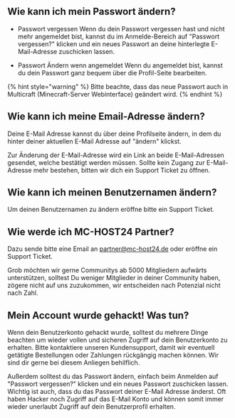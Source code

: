 ## Wie kann ich mein Passwort ändern?

* Passwort vergessen
Wenn du dein Passwort vergessen hast und nicht mehr angemeldet bist, kannst du im Anmelde-Bereich auf "Passwort vergessen?" klicken und ein neues Passwort an deine hinterlegte E-Mail-Adresse zuschicken lassen.

* Passwort Ändern wenn angemeldet
Wenn du angemeldet bist, kannst du dein Passwort ganz bequem über die Profil-Seite bearbeiten.

 {% hint style="warning" %}
Bitte beachte, dass das neue Passwort auch in Multicraft (Minecraft-Server Webinterface) geändert wird.
{% endhint %}


## Wie kann ich meine Email-Adresse ändern?

Deine E-Mail Adresse kannst du über deine Profilseite ändern, in dem du hinter deiner aktuellen E-Mail Adresse auf "ändern" klickst.

Zur Änderung der E-Mail-Adresse wird ein Link an beide E-Mail-Adressen gesendet, welche bestätigt werden müssen.
Sollte kein Zugang zur E-Mail-Adresse mehr bestehen, bitten wir dich ein Support Ticket zu öffnen.


## Wie kann ich meinen Benutzernamen ändern?

Um deinen Benutzernamen zu ändern eröffne bitte ein Support Ticket.


## Wie werde ich MC-HOST24 Partner?

Dazu sende bitte eine Email an partner@mc-host24.de oder eröffne ein Support Ticket.

Grob möchten wir gerne Communitys ab 5000 Mitgliedern aufwärts unterstützen, 
solltest Du weniger Mitglieder in deiner Community haben, zögere nicht auf uns zuzukommen, wir entscheiden nach Potenzial nicht nach Zahl.


## Mein Account wurde gehackt! Was tun?

Wenn dein Benutzerkonto gehackt wurde, solltest du mehrere Dinge beachten um wieder vollen und sicheren Zugriff auf dein Benutzerkonto zu erhalten.
Bitte kontaktiere unseren Kundensupport, damit wir eventuell getätigte Bestellungen oder Zahlungen rückgängig machen können. Wir sind dir gerne bei diesem Anliegen behilflich.

Außerdem solltest du das Passwort ändern, einfach beim Anmelden auf "Passwort vergessen?" klicken und ein neues Passwort zuschicken lassen.
Wichtig ist auch, dass du das Passwort deiner E-Mail Adresse änderst. Oft haben Hacker noch Zugriff auf das E-Mail Konto und können somit immer wieder unerlaubt Zugriff auf dein Benutzerprofil erhalten.